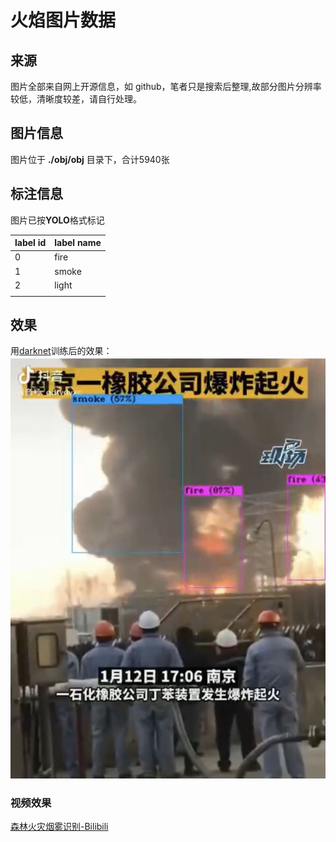 # 火焰图片数据

## 来源
图片全部来自网上开源信息，如 github，笔者只是搜索后整理,故部分图片分辨率较低，清晰度较差，请自行处理。

## 图片信息
图片位于 **./obj/obj** 目录下，合计5940张

## 标注信息
图片已按**YOLO**格式标记

| label id | label name |
|---------- |------ |
| 0 |fire |
| 1 |smoke |
| 2 |light |
| | | 

## 效果
用[darknet](https://github.com/AlexeyAB/darknet)训练后的效果：  
![图片效果](./test_result.jpg)

### 视频效果
<a href='https://b23.tv/hB9y90'>森林火灾烟雾识别-Bilibili</a>